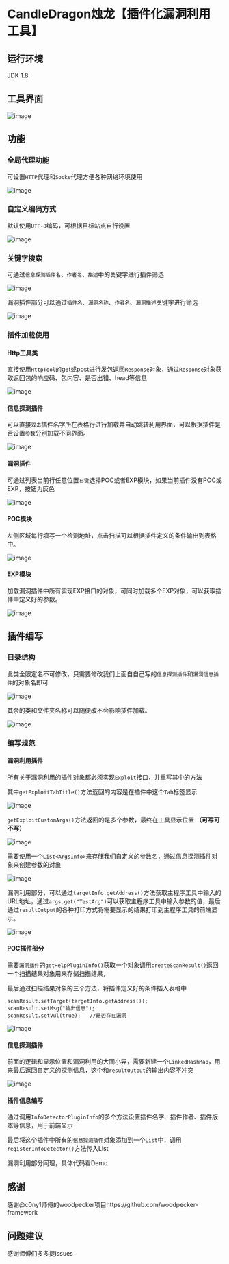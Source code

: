 # CandleDragon烛龙【插件化漏洞利用工具】

## 运行环境

JDK 1.8

## 工具界面

![image](https://user-images.githubusercontent.com/113674835/225807977-b16d299c-2fba-441b-bd4a-65c50831080a.png)

## 功能

### 全局代理功能

可设置`HTTP`代理和`Socks`代理方便各种网络环境使用

![image](https://user-images.githubusercontent.com/113674835/225808018-0a75273d-f82d-4c12-a081-0a2bab21b35b.png)

### 自定义编码方式

默认使用`UTF-8`编码，可根据目标站点自行设置

![image](https://user-images.githubusercontent.com/113674835/225808059-e69c63ec-13de-49da-8ee7-e16774d669d3.png)

### 关键字搜索

可通过`信息探测插件名`、`作者名`、`描述`中的关键字进行插件筛选

![image](https://user-images.githubusercontent.com/113674835/225808169-ace79ded-b71d-4942-aa32-0496353e4f64.png)



漏洞插件部分可以通过`插件名`、`漏洞名称`、`作者名`、`漏洞描述`关键字进行筛选

![image](https://user-images.githubusercontent.com/113674835/225808183-516b4c74-2790-4d53-9a7c-745c71e2f325.png)

### 插件加载使用

#### Http工具类

直接使用`HttpTool`的get或post进行发包返回`Response`对象，通过`Response`对象获取返回包的响应码、包内容、是否出错、head等信息

![image](https://user-images.githubusercontent.com/113674835/225808144-922f998f-7395-4342-aba7-13950dfe78a5.png)

#### 信息探测插件

可以直接`双击`插件名字所在表格行进行加载并自动跳转利用界面，可以根据插件是否设置`参数`分别加载不同界面。

![image](https://user-images.githubusercontent.com/113674835/225808202-389f0a8b-d455-4178-af72-4daa23c2cf0b.png)

#### 漏洞插件

可通过列表当前行任意位置`右键`选择POC或者EXP模块，如果当前插件没有POC或EXP，按钮为灰色

![image](https://user-images.githubusercontent.com/113674835/225808215-357904dc-1a01-4412-9ad0-ddca8db994e5.png)

#### POC模块

左侧区域每行填写一个检测地址，点击扫描可以根据插件定义的条件输出到表格中。

![image](https://user-images.githubusercontent.com/113674835/225808237-52773bc0-96a4-4f98-8d0c-4a4ae25e6a1a.png)

#### EXP模块

加载漏洞插件中所有实现EXP接口的对象，可同时加载多个EXP对象，可以获取插件中定义好的参数。

![image](https://user-images.githubusercontent.com/113674835/225808252-78c8bcb3-e928-41b7-b5df-7df1507b74e7.png)

## 插件编写

### 目录结构

此类全限定名不可修改，只需要修改我们上面自自己写的`信息探测插件`和`漏洞信息插件`的对象名即可

![image](https://user-images.githubusercontent.com/113674835/225808275-20fa4ca1-d3bb-4acc-ac5e-7eb6b8709907.png)



其余的类和文件夹名称可以随便改不会影响插件加载。

![image](https://user-images.githubusercontent.com/113674835/225808283-dd52726c-d442-4668-88d7-232b8f5bf39d.png)



### 编写规范

#### 漏洞利用插件

所有关于漏洞利用的插件对象都必须实现`Exploit`接口，并重写其中的方法

其中`getExploitTabTitle()`方法返回的内容是在插件中这个`Tab`标签显示

![image](https://user-images.githubusercontent.com/113674835/225808303-834d6c86-10c0-4138-bc7d-5ada23b6d744.png)



`getExploitCustomArgs()`方法返回的是多个参数，最终在工具显示位置 **（可写可不写）**

![image](https://user-images.githubusercontent.com/113674835/225808332-c9add79d-a22a-45c0-8387-15555abc75bf.png)

需要使用一个`List<ArgsInfo>`来存储我们自定义的参数名，通过信息探测插件对象来创建参数的对象

![image](https://user-images.githubusercontent.com/113674835/225808340-410796dc-7385-42bb-9ab8-bf24e193e0f1.png)

漏洞利用部分，可以通过`targetInfo.getAddress()`方法获取主程序工具中输入的URL地址，通过`args.get("TestArg")`可以获取主程序工具中输入参数的值，最后通过`resultOutput`的各种打印方式将需要显示的结果打印到主程序工具的前端显示。

![image](https://user-images.githubusercontent.com/113674835/225808374-c5112987-c6d7-44e7-9fbe-7c2ada8d2a32.png)

#### POC插件部分

需要`漏洞插件`的`getHelpPluginInfo()`获取一个对象调用`createScanResult()`返回一个扫描结果对象用来存储扫描结果，

最后通过扫描结果对象的三个方法，将插件定义好的条件插入表格中

```
scanResult.setTarget(targetInfo.getAddress());
scanResult.setMsg("输出信息");
scanResult.setVul(true);   //是否存在漏洞
```

![image](https://user-images.githubusercontent.com/113674835/225808396-9c088dfb-720e-48fd-b4dd-9b1cf2360694.png)

#### 信息探测插件

前面的逻辑和显示位置和漏洞利用的大同小异，需要新建一个`LinkedHashMap`，用来最后返回自定义的探测信息，这个和`resultOutput`的输出内容不冲突

![image](https://user-images.githubusercontent.com/113674835/225808416-d149b113-3e10-42fa-a8ef-d443313936f7.png)

#### 插件信息编写

通过调用`InfoDetectorPluginInfo`的多个方法设置插件名字、插件作者、插件版本等信息，用于前端显示

最后将这个插件中所有的`信息探测插件`对象添加到一个`List`中，调用`registerInfoDetector()`方法传入List

漏洞利用部分同理，具体代码看Demo



## 感谢

感谢@c0ny1师傅的woodpecker项目https://github.com/woodpecker-framework

## 问题建议
感谢师傅们多多提issues
